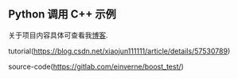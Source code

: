 ## Python 调用 C++ 示例

关于项目内容具体可查看我[博客](http://einverne.github.io/post/2016/01/boost-learning-note-10.html).

tutorial(https://blog.csdn.net/xiaojun111111/article/details/57530789)

source-code(https://gitlab.com/einverne/boost_test/)
